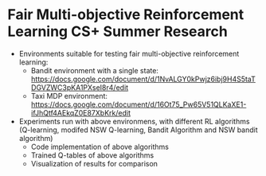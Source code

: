 # Fair Multi-objective Reinforcement Learning CS+ Summer Research
* Environments suitable for testing fair multi-objective reinforcement learning:
  * Bandit environment with a single state: https://docs.google.com/document/d/1NvALGY0kPwjz6ibj9H4S5taTDGVZWC3pKA1PXseI8r4/edit
  * Taxi MDP environment: https://docs.google.com/document/d/16Ot75_Pw65V51QLKaXE1-ifJhQtf4AEkqZ0E87XbKrk/edit
* Experiments run with above environmens, with different RL algorithms (Q-learning, modifed NSW Q-learning, Bandit Algorithm and NSW bandit algorithm)
  * Code implementation of above algorithms
  * Trained Q-tables of above algorithms
  * Visualization of results for comparison
